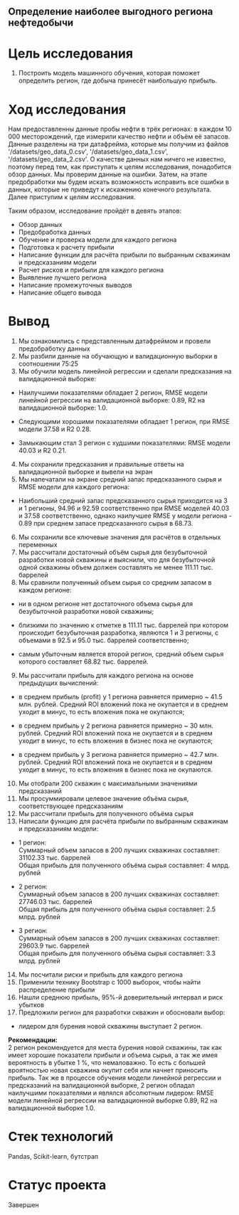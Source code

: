 ## Определение наиболее выгодного региона нефтедобычи

# Цель исследования
1. Построить модель машинного обучения, которая поможет определить регион, где добыча принесёт наибольшую прибыль.


# Ход исследования
Нам предоставленны данные пробы нефти в трёх регионах: в каждом 10 000 месторождений, где измерили качество нефти и объём её запасов. Данные разделены на три датафрейма, которые мы получим из файлов '/datasets/geo_data_0.csv', '/datasets/geo_data_1.csv', '/datasets/geo_data_2.csv'. О качестве данных нам ничего не известно, поэтому перед тем, как приступать к целям исследования, понадобится обзор данных. Мы проверим данные на ошибки. Затем, на этапе предобработки мы будем искать возможность исправить все ошибки в данных, которые не приведут к искажению конечного результата. Далее приступим к целям исследования.<br>


Таким образом, исследование пройдёт в девять этапов:<br>

* Обзор данных <br>
* Предобработка данных <br>
* Обучение и проверка модели для каждого региона<br>
* Подготовка к расчету прибыли<br>
* Написание функции для расчёта прибыли по выбранным скважинам и предсказаниям модели<br>
* Расчет рисков и прибыли для каждого региона<br>
* Выявление лучшего региона<br>
* Написание промежуточных выводов <br>
* Написание общего вывода


# Вывод
1. Мы ознакомились с представленным датафреймом и провели предобработку данных <br>
2. Мы разбили данные на обучающую и валидационную выборки в соотношении 75:25 <br>
3. Мы обучили модель линейной регрессии и сделали предсказания на валидационной выборке: <br>
* Наилучшими показателями обладает 2 регион, RMSE модели линейной регрессии на валидационной выборке: 0.89, R2 на валидационной выборке: 1.0. <br>

* Следующими хорошими показателями обладает 1 регион, при RMSE модели 37.58 и R2 0.28. <br>

* Замыкающим стал 3 регион с худшими показателями: RMSE модели 40.03 и R2 0.21. <br>


4. Мы сохранили предсказания и правильные ответы на валидационной выборке и вывели на экран <br>
5. Мы напечатали на экране средний запас предсказанного сырья и RMSE модели для каждого региона: <br> 
* Наибольший средний запас предсказанного сырья приходится на 3 и 1 регионы, 94.96 и 92.59 соответственно при RMSE моделей 40.03 и 37.58 соответственно, однако наилучшее RMSE у модели региона - 0.89 при среднем запасе предсказанного сырья в 68.73. <br>


6. Мы сохранили все ключевые значения для расчётов в отдельных переменных <br>
7. Мы рассчитали достаточный объём сырья для безубыточной разработки новой скважины и выяснили, что для безубыточной одной скважины объем должен составлять не менее 111.11 тыс. баррелей <br>
8. Мы сравнили полученный объем сырья со средним запасом в каждом регионе: <br>
* ни в одном регионе нет достаточного объема сырья для безубыточной разработки новой скважины; <br>

* близкими по значению к отметке в 111.11 тыс. баррелей при котором происходит безубыточная разработка, являются 1 и 3 регионы, с объемами в 92.5 и 95.0 тыс. баррелей соответственно; <br>

* самым убыточным является второй регион, средний объем сырья которого составляет 68.82 тыс. баррелей. <br>


9. Мы рассчитали прибыль для каждого региона на основе предыдущих вычислений: <br>
* в среднем прибыль (profit) у 1 региона равняется примерно ~ 41.5 млн. рублей. Средний ROI вложений пока не окупается и в среднем уходит в минус, то есть вложения пока не окупаются; <br>

* в среднем прибыль у 2 региона равняется примерно ~ 30 млн. рублей. Средний ROI вложений пока не окупается и в среднем уходит в минус, то есть вложения в бизнес пока не окупаются; <br>

* в среднем прибыль у 3 региона равняется примерно ~ 42.7 млн. рублей. Средний ROI вложений пока не окупается и в среднем уходит в минус, то есть вложения в бизнес пока не окупаются. <br>


10.	Мы отобрали 200 скважин с максимальными значениями предсказаний <br>
11.	Мы просуммировали целевое значение объёма сырья, соответствующее предсказаниям <br>
12.	Мы рассчитали прибыль для полученного объёма сырья <br>
13.	Написали функцию для расчёта прибыли по выбранным скважинам и предсказаниям модели: <br>
* 1 регион: <br>
Суммарный объем запасов в 200 лучших скважинах составляет: 31102.33 тыс. баррелей <br>
Общая прибыль для полученного объёма сырья составляет: 4 млрд. рублей <br>

* 2 регион: <br>
Суммарный объем запасов в 200 лучших скважинах составляет: 27746.03 тыс. баррелей <br>
Общая прибыль для полученного объёма сырья составляет: 2.5 млрд. рублей <br>

* 3 регион: <br>
Суммарный объем запасов в 200 лучших скважинах составляет: 29603.9 тыс. баррелей <br>
Общая прибыль для полученного объёма сырья составляет: 3.3 млрд. рублей <br>


14. Мы посчитали риски и прибыль для каждого региона <br>
15. Применили технику Bootstrap с 1000 выборок, чтобы найти распределение прибыли <br>
16. Нашли среднюю прибыль, 95%-й доверительный интервал и риск убытков <br>
17. Предложили регион для разработки скважин и обосновали выбор: <br>
* лидером для бурения новой скважины выступает 2 регион. <br>

**Рекомендации:** <br>
2 регион рекомендуется для места бурения новой скважины, так как имеет хорошие показатели прибыли и объема сырья, а так же имея вероятность в убытке 1 %, что немаловажно. То есть с большей вроятностью новая скважина окупит себя или начнет приносить прибыль. Так же в процессе обучения модели линейной регрессии и предсказаний на валидационной выборке, 2 регион обладал наилучшими показателями и являлся абсолютным лидером: RMSE модели линейной регрессии на валидационной выборке 0.89, R2 на валидационной выборке 1.0.


# Стек технологий
Pandas, Scikit-learn, бутстрап

# Статус проекта
Завершен
